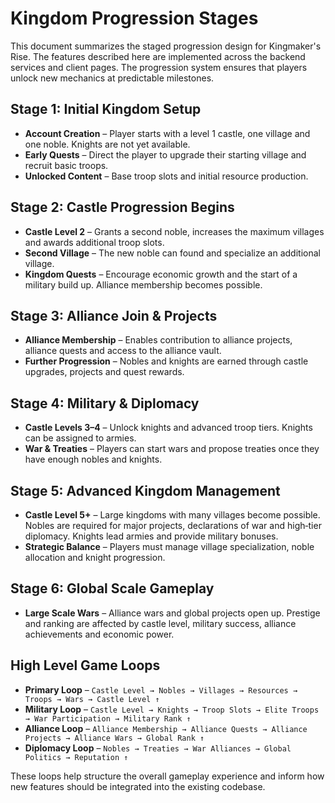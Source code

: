 # Kingdom Progression Stages

This document summarizes the staged progression design for Kingmaker's Rise. The features described here are implemented across the backend services and client pages. The progression system ensures that players unlock new mechanics at predictable milestones.

## Stage 1: Initial Kingdom Setup
- **Account Creation** – Player starts with a level 1 castle, one village and one noble. Knights are not yet available.
- **Early Quests** – Direct the player to upgrade their starting village and recruit basic troops.
- **Unlocked Content** – Base troop slots and initial resource production.

## Stage 2: Castle Progression Begins
- **Castle Level 2** – Grants a second noble, increases the maximum villages and awards additional troop slots.
- **Second Village** – The new noble can found and specialize an additional village.
- **Kingdom Quests** – Encourage economic growth and the start of a military build up. Alliance membership becomes possible.

## Stage 3: Alliance Join & Projects
- **Alliance Membership** – Enables contribution to alliance projects, alliance quests and access to the alliance vault.
- **Further Progression** – Nobles and knights are earned through castle upgrades, projects and quest rewards.

## Stage 4: Military & Diplomacy
- **Castle Levels 3–4** – Unlock knights and advanced troop tiers. Knights can be assigned to armies.
- **War & Treaties** – Players can start wars and propose treaties once they have enough nobles and knights.

## Stage 5: Advanced Kingdom Management
- **Castle Level 5+** – Large kingdoms with many villages become possible. Nobles are required for major projects, declarations of war and high‑tier diplomacy. Knights lead armies and provide military bonuses.
- **Strategic Balance** – Players must manage village specialization, noble allocation and knight progression.

## Stage 6: Global Scale Gameplay
- **Large Scale Wars** – Alliance wars and global projects open up. Prestige and ranking are affected by castle level, military success, alliance achievements and economic power.

## High Level Game Loops
- **Primary Loop** – `Castle Level → Nobles → Villages → Resources → Troops → Wars → Castle Level ↑`
- **Military Loop** – `Castle Level → Knights → Troop Slots → Elite Troops → War Participation → Military Rank ↑`
- **Alliance Loop** – `Alliance Membership → Alliance Quests → Alliance Projects → Alliance Wars → Global Rank ↑`
- **Diplomacy Loop** – `Nobles → Treaties → War Alliances → Global Politics → Reputation ↑`

These loops help structure the overall gameplay experience and inform how new features should be integrated into the existing codebase.
